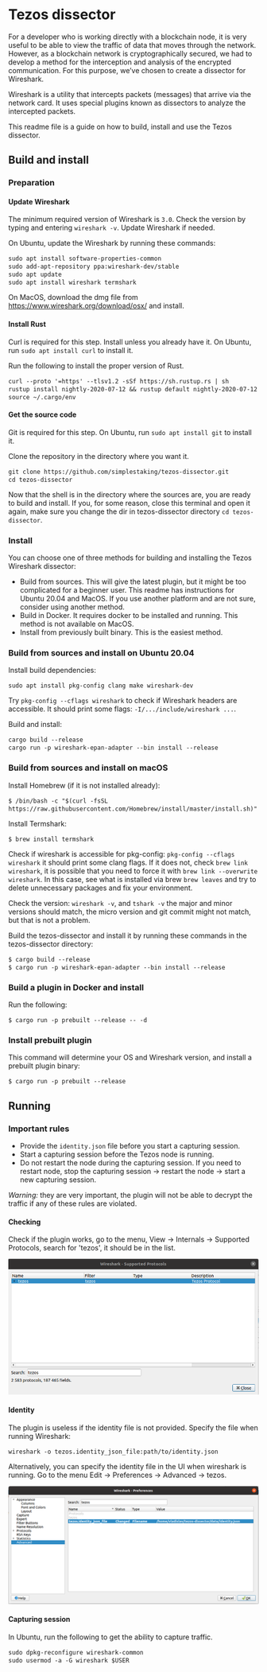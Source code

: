 # Tezos dissector

For a developer who is working directly with a blockchain node, it is very useful to be able to view the traffic of data that moves through the network. However, as a blockchain network is cryptographically secured, we had to develop a method for the interception and analysis of the encrypted communication. For this purpose, we’ve chosen to create a dissector for Wireshark.

Wireshark is a utility that intercepts packets (messages) that arrive via the network card. It uses special plugins known as dissectors to analyze the intercepted packets. 

This readme file is a guide on how to build, install and use the Tezos dissector.

## Build and install

### Preparation

#### Update Wireshark

The minimum required version of Wireshark is `3.0`. Check the version by typing and entering `wireshark -v`. Update Wireshark if needed.

On Ubuntu, update the Wireshark by running these commands:

```
sudo apt install software-properties-common
sudo add-apt-repository ppa:wireshark-dev/stable
sudo apt update
sudo apt install wireshark termshark
```

On MacOS, download the dmg file from https://www.wireshark.org/download/osx/ and install.

#### Install Rust

Curl is required for this step. Install unless you already have it. On Ubuntu, run `sudo apt install curl` to install it.

Run the following to install the proper version of Rust.

```
curl --proto '=https' --tlsv1.2 -sSf https://sh.rustup.rs | sh
rustup install nightly-2020-07-12 && rustup default nightly-2020-07-12
source ~/.cargo/env
```

#### Get the source code

Git is required for this step. On Ubuntu, run `sudo apt install git` to install it.

Clone the repository in the directory where you want it.

```
git clone https://github.com/simplestaking/tezos-dissector.git
cd tezos-dissector
```

Now that the shell is in the directory where the sources are, you are ready to build and install. If you, for some reason, close this terminal and open it again, make sure you change the dir in tezos-dissector directory `cd tezos-dissector`.

### Install

You can choose one of three methods for building and installing the Tezos Wireshark dissector: 

* Build from sources. This will give the latest plugin, but it might be too complicated for a beginner user. This readme has instructions for Ubuntu 20.04 and MacOS. If you use another platform and are not sure, consider using another method.
* Build in Docker. It requires docker to be installed and running. This method is not available on MacOS.
* Install from previously built binary. This is the easiest method.

### Build from sources and install on Ubuntu 20.04

Install build dependencies:

```
sudo apt install pkg-config clang make wireshark-dev
```

Try `pkg-config --cflags wireshark` to check if Wireshark headers are accessible. It should print some flags: `-I/.../include/wireshark ...`.

Build and install:

```
cargo build --release
cargo run -p wireshark-epan-adapter --bin install --release
```

### Build from sources and install on macOS

Install Homebrew (if it is not installed already):

```
$ /bin/bash -c "$(curl -fsSL https://raw.githubusercontent.com/Homebrew/install/master/install.sh)"
```

Install Termshark:

```
$ brew install termshark
```

Check if wireshark is accessible for pkg-config: `pkg-config --cflags wireshark` it should print some clang flags. If it does not, check `brew link wireshark`, it is possible that you need to force it with `brew link --overwrite wireshark`. In this case, see what is installed via brew `brew leaves` and try to delete unnecessary packages and fix your environment.

Check the version: `wireshark -v`, and `tshark -v` the major and minor versions should match, the micro version and git commit might not match, but that is not a problem.

Build the tezos-dissector and install it by running these commands in the tezos-dissector directory:

```
$ cargo build --release
$ cargo run -p wireshark-epan-adapter --bin install --release
```

### Build a plugin in Docker and install

Run the following:

```
$ cargo run -p prebuilt --release -- -d
```

### Install prebuilt plugin

This command will determine your OS and Wireshark version, and install a prebuilt plugin binary:

```
$ cargo run -p prebuilt --release
```

## Running

### Important rules

* Provide the `identity.json` file before you start a capturing session.
* Start a capturing session before the Tezos node is running. 
* Do not restart the node during the capturing session. If you need to restart node, stop the capturing session -> restart the node -> start a new capturing session.

*Warning:* they are very important, the plugin will not be able to decrypt the traffic if any of these rules are violated.

#### Checking

Check if the plugin works, go to the menu, View -> Internals -> Supported Protocols, search for 'tezos', it should be in the list.

![s0](doc/Screenshot_0.png "Check")

#### Identity

The plugin is useless if the identity file is not provided. Specify the file when running Wireshark:

```
wireshark -o tezos.identity_json_file:path/to/identity.json
```

Alternatively, you can specify the identity file in the UI when wireshark is running. Go to the menu Edit -> Preferences -> Advanced -> tezos.

![s1](doc/Screenshot_1.png "Identity")

#### Capturing session

In Ubuntu, run the following to get the ability to capture traffic.

```
sudo dpkg-reconfigure wireshark-common
sudo usermod -a -G wireshark $USER
```



